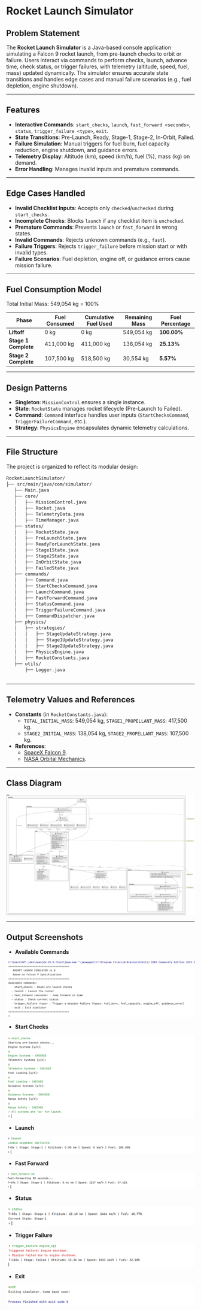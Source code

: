 # Rocket Launch Simulator

## Problem Statement
The **Rocket Launch Simulator** is a Java-based console application simulating a Falcon 9 rocket launch, from pre-launch checks to orbit or failure. Users interact via commands to perform checks, launch, advance time, check status, or trigger failures, with telemetry (altitude, speed, fuel, mass) updated dynamically. The simulator ensures accurate state transitions and handles edge cases and manual failure scenarios (e.g., fuel depletion, engine shutdown).

---

## Features
- **Interactive Commands**: `start_checks`, `launch`, `fast_forward <seconds>`, `status`, `trigger_failure <type>`, `exit`.
- **State Transitions**: Pre-Launch, Ready, Stage-1, Stage-2, In-Orbit, Failed.
- **Failure Simulation**: Manual triggers for fuel burn, fuel capacity reduction, engine shutdown, and guidance errors.
- **Telemetry Display**: Altitude (km), speed (km/h), fuel (%), mass (kg) on demand.
- **Error Handling**: Manages invalid inputs and premature commands.

---

## Edge Cases Handled
- **Invalid Checklist Inputs**: Accepts only `checked`/`unchecked` during `start_checks`.
- **Incomplete Checks**: Blocks `launch` if any checklist item is `unchecked`.
- **Premature Commands**: Prevents `launch` or `fast_forward` in wrong states.
- **Invalid Commands**: Rejects unknown commands (e.g., `fast`).
- **Failure Triggers**: Rejects `trigger_failure` before mission start or with invalid types.
- **Failure Scenarios**: Fuel depletion, engine off, or guidance errors cause mission failure.

---

## Fuel Consumption Model

Total Initial Mass: 549,054 kg = 100%

| Phase | Fuel Consumed | Cumulative Fuel Used | Remaining Mass | Fuel Percentage |
|-------|---------------|---------------------|----------------|-----------------|
| **Liftoff** | 0 kg | 0 kg | 549,054 kg | **100.00%** |
| **Stage 1 Complete** | 411,000 kg | 411,000 kg | 138,054 kg | **25.13%** |
| **Stage 2 Complete** | 107,500 kg | 518,500 kg | 30,554 kg | **5.57%** |

---

## Design Patterns
- **Singleton**: `MissionControl` ensures a single instance.
- **State**: `RocketState` manages rocket lifecycle (Pre-Launch to Failed).
- **Command**: `Command` interface handles user inputs (`StartChecksCommand`, `TriggerFailureCommand`, etc.).
- **Strategy**: `PhysicsEngine` encapsulates dynamic telemetry calculations.

---

## File Structure
The project is organized to reflect its modular design:
```
RocketLaunchSimulator/
├── src/main/java/com/simulator/
   ├── Main.java
   ├── core/
   │   ├── MissionControl.java
   │   ├── Rocket.java
   │   ├── TelemetryData.java
   │   ├── TimeManager.java
   ├── states/
   │   ├── RocketState.java
   │   ├── PreLaunchState.java
   │   ├── ReadyForLaunchState.java
   │   ├── Stage1State.java
   │   ├── Stage2State.java
   │   ├── InOrbitState.java
   │   ├── FailedState.java
   ├── commands/
   │   ├── Command.java
   │   ├── StartChecksCommand.java
   │   ├── LaunchCommand.java
   │   ├── FastForwardCommand.java
   │   ├── StatusCommand.java
   │   ├── TriggerFailureCommand.java
   │   ├── CommandDispatcher.java
   ├── physics/
   │   ├── strategies/
   │   │   ├── StageUpdateStrategy.java
   │   │   ├── Stage1UpdateStrategy.java
   │   │   ├── Stage2UpdateStrategy.java
   │   ├── PhysicsEngine.java
   │   ├── RocketConstants.java
   ├── utils/
       ├── Logger.java
   
```

---

## Telemetry Values and References
- **Constants** (in `RocketConstants.java`):
    - `TOTAL_INITIAL_MASS`: 549,054 kg, `STAGE1_PROPELLANT_MASS`: 417,500 kg.
    - `STAGE2_INITIAL_MASS`: 138,054 kg, `STAGE2_PROPELLANT_MASS`: 107,500 kg.
- **References**:
    - [SpaceX Falcon 9](https://www.spacex.com/vehicles/falcon-9/).
    - [NASA Orbital Mechanics](https://www.nasa.gov/).

---

## Class Diagram 

![Class Diagram.png](OutputScreenShot/Class%20Diagram.png)

---

## Output Screenshots

- **Available Commands**

![AvailableCommands.png](OutputScreenShot/AvailableCommands.png)

- **Start Checks**

![Start_Checks.png](OutputScreenShot/Start_Checks.png)

- **Launch**

![Launch.png](OutputScreenShot/Launch.png)

- **Fast Forward**

![fast_forward.png](OutputScreenShot/fast_forward.png)

- **Status**

![status.png](OutputScreenShot/status.png)

- **Trigger Failure**

![Trigger_Failure.png](OutputScreenShot/Trigger_Failure.png)

- **Exit**

![Exit.png](OutputScreenShot/Exit.png)

